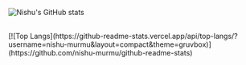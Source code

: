 ![Nishu's GitHub stats](https://github-readme-stats.vercel.app/api?username=nishu-murmu&show_icons=true&theme=gruvbox)

<br>
[![Top Langs](https://github-readme-stats.vercel.app/api/top-langs/?username=nishu-murmu&layout=compact&theme=gruvbox)](https://github.com/nishu-murmu/github-readme-stats)
